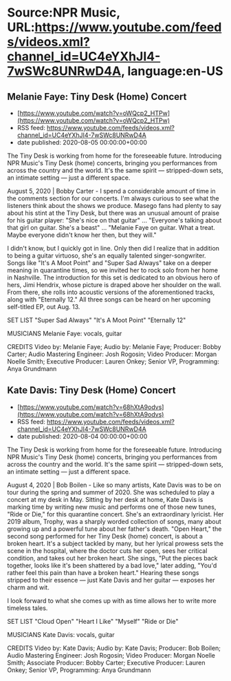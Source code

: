 # Source:NPR Music, URL:https://www.youtube.com/feeds/videos.xml?channel_id=UC4eYXhJI4-7wSWc8UNRwD4A, language:en-US

## Melanie Faye: Tiny Desk (Home) Concert
 - [https://www.youtube.com/watch?v=oWQcp2_HTPw](https://www.youtube.com/watch?v=oWQcp2_HTPw)
 - RSS feed: https://www.youtube.com/feeds/videos.xml?channel_id=UC4eYXhJI4-7wSWc8UNRwD4A
 - date published: 2020-08-05 00:00:00+00:00

The Tiny Desk is working from home for the foreseeable future. Introducing NPR Music's Tiny Desk (home) concerts, bringing you performances from across the country and the world. It's the same spirit — stripped-down sets, an intimate setting — just a different space.

August 5, 2020 | Bobby Carter - I spend a considerable amount of time in the comments section for our concerts. I'm always curious to see what the listeners think about the shows we produce. Masego fans had plenty to say about his stint at the Tiny Desk, but there was an unusual amount of praise for his guitar player: "She's nice on that guitar" ... "Everyone's talking about that girl on guitar. She's a beast" ... "Melanie Faye on guitar. What a treat. Maybe everyone didn't know her then, but they will."

I didn't know, but I quickly got in line. Only then did I realize that in addition to being a guitar virtuoso, she's an equally talented singer-songwriter. Songs like "It's A Moot Point" and "Super Sad Always" take on a deeper meaning in quarantine times, so we invited her to rock solo from her home in Nashville. The introduction for this set is dedicated to an obvious hero of hers, Jimi Hendrix, whose picture is draped above her shoulder on the wall. From there, she rolls into acoustic versions of the aforementioned tracks, along with "Eternally 12." All three songs can be heard on her upcoming self-titled EP, out Aug. 13.

SET LIST
"Super Sad Always"
"It's A Moot Point"
"Eternally 12"

MUSICIANS
Melanie Faye: vocals, guitar

CREDITS
Video by: Melanie Faye; Audio by: Melanie Faye; Producer: Bobby Carter; Audio Mastering Engineer: Josh Rogosin; Video Producer: Morgan Noelle Smith; Executive Producer: Lauren Onkey; Senior VP, Programming: Anya Grundmann

## Kate Davis: Tiny Desk (Home) Concert
 - [https://www.youtube.com/watch?v=68hXtA9odvs](https://www.youtube.com/watch?v=68hXtA9odvs)
 - RSS feed: https://www.youtube.com/feeds/videos.xml?channel_id=UC4eYXhJI4-7wSWc8UNRwD4A
 - date published: 2020-08-04 00:00:00+00:00

The Tiny Desk is working from home for the foreseeable future. Introducing NPR Music's Tiny Desk (home) concerts, bringing you performances from across the country and the world. It's the same spirit — stripped-down sets, an intimate setting — just a different space.

August 4, 2020 | Bob Boilen - Like so many artists, Kate Davis was to be on tour during the spring and summer of 2020. She was scheduled to play a concert at my desk in May. Sitting by her desk at home, Kate Davis is marking time by writing new music and performs one of those new tunes, "Ride or Die," for this quarantine concert. She's an extraordinary lyricist. Her 2019 album, Trophy, was a sharply worded collection of songs, many about growing up and a powerful tune about her father's death. "Open Heart," the second song performed for her Tiny Desk (home) concert, is about a broken heart. It's a subject tackled by many, but her lyrical prowess sets the scene in the hospital, where the doctor cuts her open, sees her critical condition, and takes out her broken heart. She sings, "Put the pieces back together, looks like it's been shattered by a bad love," later adding, "You'd rather feel this pain than have a broken heart." Hearing these songs stripped to their essence — just Kate Davis and her guitar — exposes her charm and wit.

I look forward to what she comes up with as time allows her to write more timeless tales.

SET LIST
"Cloud Open"
"Heart I Like"
"Myself"
"Ride or Die"

MUSICIANS
Kate Davis: vocals, guitar

CREDITS
Video by: Kate Davis; Audio by: Kate Davis; Producer: Bob Boilen; Audio Mastering Engineer: Josh Rogosin; Video Producer: Morgan Noelle Smith; Associate Producer: Bobby Carter; Executive Producer: Lauren Onkey; Senior VP, Programming: Anya Grundmann

